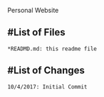 Personal Website

#List of Files
--------------

	*READMD.md: this readme file

#List of Changes
----------------

	10/4/2017: Initial Commit